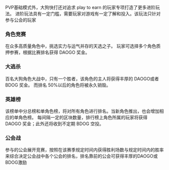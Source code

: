 PVP基础模式外，大狗快打还对追求 play to earn 的玩家专项打造了更多进阶玩法。
进阶玩法具有一定门槛，需要玩家对游戏有一定了解和投入。该玩法只针对参与公会的玩家

### 角色竞赛

在众多高质量角色中，挑选实力与运气并存的天选之子。
玩家可选择多个角色质押参赛，根据比赛排名获得 DAOGO 奖金。

### 大逃杀

百名大狗角色大战中，只有一个胜者，该角色的主人将获得丰厚的 DAOGO或者BDOG 奖金。
而排名 50%以后的角色将被永久销毁。

### 英雄榜

该榜单中分总榜和单角色榜，将对所有角色进行排名。当新角色推出，也会增加相应的单角色榜。
每间隔一定的区块数量，排行榜上角色所属的玩家将获得 DAOGO 奖金；此外还将收到不定期 BDOG 空投。

### 公会战

参与的公会展开竞赛，按照在该赛季规定时间内获得胜利场数与规定时间内的胜率来综合决定公会战中各个公会的排名，排名靠前的公会可获得丰厚的DAOGO或BDOG激励


